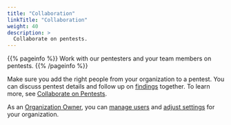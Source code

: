 ```yaml
---
title: "Collaboration"
linkTitle: "Collaboration"
weight: 40
description: >
  Collaborate on pentests.
---
```


{{% pageinfo %}}
Work with our pentesters and your team members on pentests.
{{% /pageinfo %}}

Make sure you add the right people from your organization to a pentest. You can discuss pentest details and follow up on [findings](/platform-deep-dive/pentests/findings/) together. To learn more, see [Collaborate on Pentests](/platform-deep-dive/collaboration/collaborate-on-pentests/).

As an [Organization Owner](/getting-started/glossary/#organization-owner), you can [manage users](/platform-deep-dive/collaboration/organization/manage-users/) and [adjust settings](/platform-deep-dive/collaboration/organization/organization-settings/) for your organization.
